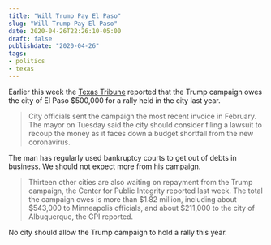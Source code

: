 ```yaml
---
title: "Will Trump Pay El Paso"
slug: "Will Trump Pay El Paso"
date: 2020-04-26T22:26:10-05:00
draft: false
publishdate: "2020-04-26"
tags:
- politics
- texas
---
```


Earlier this week the [Texas Tribune][1] reported that the Trump campaign owes the city of El Paso $500,000 for a rally held in the city last year.

>City officials sent the campaign the most recent invoice in February. The mayor on Tuesday said the city should consider filing a lawsuit to recoup the money as it faces down a budget shortfall from the new coronavirus.

The man has regularly used bankruptcy courts to get out of debts in business. We should not expect more from his campaign.

>Thirteen other cities are also waiting on repayment from the Trump campaign, the Center for Public Integrity reported last week. The total the campaign owes is more than $1.82 million, including about $543,000 to Minneapolis officials, and about $211,000 to the city of Albuquerque, the CPI reported.

No city should allow the Trump campaign to hold a rally this year.

[1]: https://www.texastribune.org/2020/04/21/president-trumps-campaign-could-be-sued-over-unpaid-500000-el-paso-tab/
